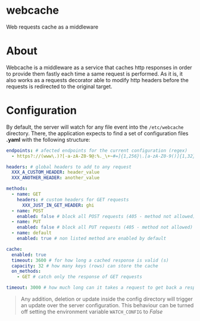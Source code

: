 # webcache
Web requests cache as a middleware

# About
Webcache is a middleware as a service that caches http responses in order to provide them fastly each time a same request is performed. As it is, it also works as a requests decorator able to modify http headers before the requests is redirected to the original target. 

# Configuration
By default, the server will watch for any file event into the  `/etc/webcache` directory. There, the application expects to find a set of configuration files **.yaml** with the following structure:

``` yaml
endpoints: # afected endpoints for the current configuration (regex)
  - https?://(www\.)?[-a-zA-Z0-9@:%._\+~#=]{1,256}\.[a-zA-Z0-9()]{1,32}/?$

headers: # global headers to add to any request
  XXX_A_CUSTOM_HEADER: header_value
  XXX_ANOTHER_HEADER: another_value

methods:
  - name: GET
    headers: # custom headers for GET requests
      XXX_JUST_IN_GET_HEADER: ghi 
  - name: POST
    enabled: false # block all POST requests (405 - method not allowed)
  - name: PUT
    enabled: false # block all PUT requests (405 - method not allowed)
  - name: default
    enabled: true # non listed method are enabled by default

cache:
  enabled: true
  timeout: 3600 # for how long a cached response is valid (s)
  capacity: 32 # how many keys (rows) can store the cache
  on_methods:
    - GET # catch only the response of GET requests

timeout: 3000 # how much long can it takes a request to get back a response (ms)
```

> Any addition, deletion or update inside the config directory will trigger an update over the server configuration. This behaviour can be turned off setting the environment variable `WATCH_CONFIG` to _False_